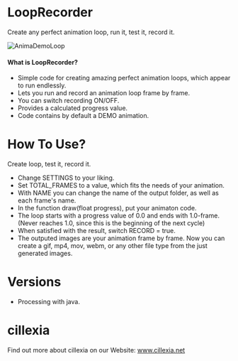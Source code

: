 # LoopRecorder
Create any perfect animation loop, run it, test it, record it.

![AnimaDemoLoop](https://user-images.githubusercontent.com/92103579/158168750-2e80a61b-483c-41d6-adc2-33e4096c3b59.gif)


#### What is LoopRecorder?
* Simple code for creating amazing perfect animation loops, which appear to run endlessly.
* Lets you run and record an animation loop frame by frame.
* You can switch recording ON/OFF.
* Provides a calculated progress value.
* Code contains by default a DEMO animation.

# How To Use?
Create loop, test it, record it.
* Change SETTINGS to your liking.
* Set TOTAL_FRAMES to a value, which fits the needs of your animation.
* With NAME you can change the name of the output folder, as well as each frame's name. 
* In the function draw(float progress), put your animaton code.
* The loop starts with a progress value of 0.0 and ends with 1.0-frame. (Never reaches 1.0, since this is the beginning of the next cycle)
* When satisfied with the result, switch RECORD = true.
* The outputed images are your animation frame by frame. Now you can create a gif, mp4, mov, webm, or any other file type from the just generated images.

# Versions
* Processing with java.

# cillexia
Find out more about cillexia on our
Website: www.cillexia.net
